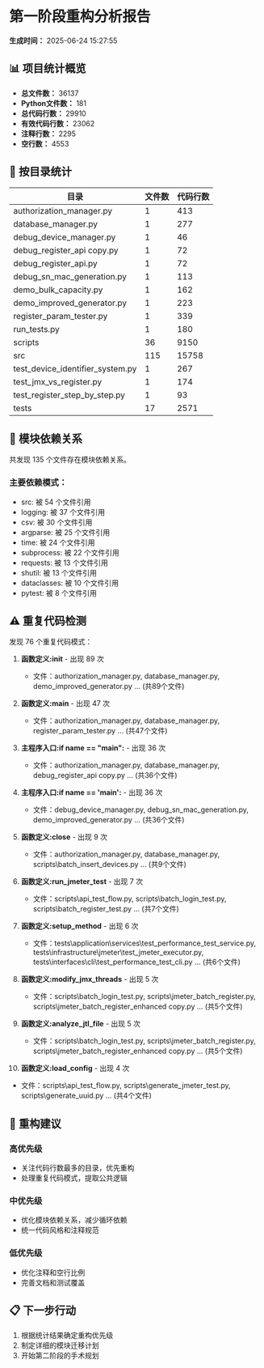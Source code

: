 # 第一阶段重构分析报告

**生成时间：** 2025-06-24 15:27:55

## 📊 项目统计概览

- **总文件数：** 36137
- **Python文件数：** 181
- **总代码行数：** 29910
- **有效代码行数：** 23062
- **注释行数：** 2295
- **空行数：** 4553

## 📁 按目录统计

| 目录 | 文件数 | 代码行数 |
|------|--------|----------|
| authorization_manager.py | 1 | 413 |
| database_manager.py | 1 | 277 |
| debug_device_manager.py | 1 | 46 |
| debug_register_api copy.py | 1 | 72 |
| debug_register_api.py | 1 | 72 |
| debug_sn_mac_generation.py | 1 | 113 |
| demo_bulk_capacity.py | 1 | 162 |
| demo_improved_generator.py | 1 | 223 |
| register_param_tester.py | 1 | 339 |
| run_tests.py | 1 | 180 |
| scripts | 36 | 9150 |
| src | 115 | 15758 |
| test_device_identifier_system.py | 1 | 267 |
| test_jmx_vs_register.py | 1 | 174 |
| test_register_step_by_step.py | 1 | 93 |
| tests | 17 | 2571 |

## 🔗 模块依赖关系

共发现 135 个文件存在模块依赖关系。

### 主要依赖模式：
- src: 被 54 个文件引用
- logging: 被 37 个文件引用
- csv: 被 30 个文件引用
- argparse: 被 25 个文件引用
- time: 被 24 个文件引用
- subprocess: 被 22 个文件引用
- requests: 被 13 个文件引用
- shutil: 被 13 个文件引用
- dataclasses: 被 10 个文件引用
- pytest: 被 8 个文件引用

## ⚠️ 重复代码检测

发现 76 个重复代码模式：

1. **函数定义:__init__** - 出现 89 次
   - 文件：authorization_manager.py, database_manager.py, demo_improved_generator.py ... (共89个文件)

2. **函数定义:main** - 出现 47 次
   - 文件：authorization_manager.py, database_manager.py, register_param_tester.py ... (共47个文件)

3. **主程序入口:if __name__ == "__main__":** - 出现 36 次
   - 文件：authorization_manager.py, database_manager.py, debug_register_api copy.py ... (共36个文件)

4. **主程序入口:if __name__ == '__main__':** - 出现 36 次
   - 文件：debug_device_manager.py, debug_sn_mac_generation.py, demo_improved_generator.py ... (共36个文件)

5. **函数定义:close** - 出现 9 次
   - 文件：authorization_manager.py, database_manager.py, scripts\batch_insert_devices.py ... (共9个文件)

6. **函数定义:run_jmeter_test** - 出现 7 次
   - 文件：scripts\api_test_flow.py, scripts\batch_login_test.py, scripts\batch_register_test.py ... (共7个文件)

7. **函数定义:setup_method** - 出现 6 次
   - 文件：tests\application\services\test_performance_test_service.py, tests\infrastructure\jmeter\test_jmeter_executor.py, tests\interfaces\cli\test_performance_test_cli.py ... (共6个文件)

8. **函数定义:modify_jmx_threads** - 出现 5 次
   - 文件：scripts\batch_login_test.py, scripts\jmeter_batch_register.py, scripts\jmeter_batch_register_enhanced copy.py ... (共5个文件)

9. **函数定义:analyze_jtl_file** - 出现 5 次
   - 文件：scripts\batch_login_test.py, scripts\jmeter_batch_register.py, scripts\jmeter_batch_register_enhanced copy.py ... (共5个文件)

10. **函数定义:load_config** - 出现 4 次
   - 文件：scripts\api_test_flow.py, scripts\generate_jmeter_test.py, scripts\generate_uuid.py ... (共4个文件)


## 🎯 重构建议

### 高优先级
- 关注代码行数最多的目录，优先重构
- 处理重复代码模式，提取公共逻辑

### 中优先级
- 优化模块依赖关系，减少循环依赖
- 统一代码风格和注释规范

### 低优先级
- 优化注释和空行比例
- 完善文档和测试覆盖

## 📋 下一步行动

1. 根据统计结果确定重构优先级
2. 制定详细的模块迁移计划
3. 开始第二阶段的手术规划
